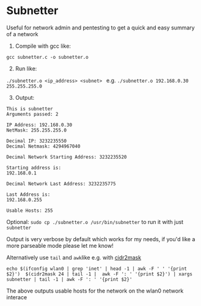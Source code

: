 # Subnetter

Useful for network admin and pentesting to get a quick and easy summary of a network

1. Compile with gcc like:

`gcc subnetter.c -o subnetter.o `

2. Run like:

`./subnetter.o <ip_address> <subnet> ` e.g. `./subnetter.o 192.168.0.30 255.255.255.0 `

3. Output:

```
This is subnetter
Arguments passed: 2

IP Address: 192.168.0.30
NetMask: 255.255.255.0

Decimal IP: 3232235550
Decimal Netmask: 4294967040

Decimal Network Starting Address: 3232235520

Starting address is:
192.168.0.1

Decimal Network Last Address: 3232235775

Last Address is:
192.168.0.255

Usable Hosts: 255
```

Optional: `sudo cp ./subnetter.o /usr/bin/subnetter` to run it with just `subnetter`

Output is very verbose by default which works for my needs, if you'd like a more parseable mode please let me know!

Alternatively use `tail` and `awk`like e.g. with [cidr2mask](https://github.com/Lyssers/cidr2mask/)

```
echo $(ifconfig wlan0 | grep 'inet' | head -1 | awk -F ' ' '{print $2}')  $(cidr2mask 24 | tail -1 |  awk -F ': ' '{print $2}') | xargs subnetter | tail -1 | awk -F ': ' '{print $2}'
```

The above outputs usable hosts for the network on the wlan0 network interace
